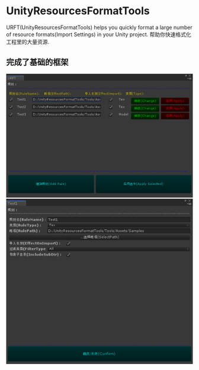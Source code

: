# UnityResourcesFormatTools
URFT(UnityResourcesFormatTools) helps you quickly format a large number of resource formats(Import Settings) in your Unity project. 帮助你快速格式化工程里的大量资源.

## 完成了基础的框架
![](https://github.com/huangkumao/GitProjectImgs/blob/master/URFT/1.png) 
![](https://github.com/huangkumao/GitProjectImgs/blob/master/URFT/2.png) 
